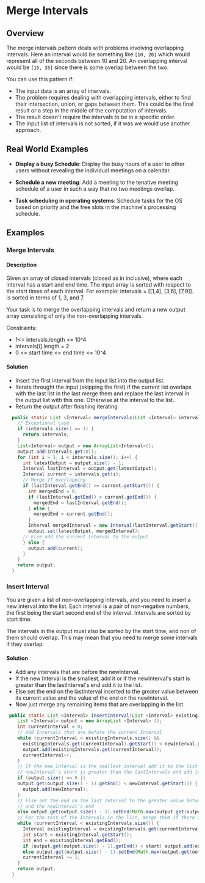 # Merge Intervals

## Overview
The merge intervals pattern deals with problems involving overlapping
intervals. Here an interval would be something like `[10, 20]` which would
represent all of the seconds between 10 and 20. An overlapping interval would
be `[15, 35]` since there is some overlap between the two. 

You can use this pattern if: 
* The input data is an array of intervals.
* The problem requires dealing with overlapping intervals, either to find their
  intersection, union, or gaps between them. This could be the final result or
  a step in the middle of the computation of intervals. 
* The result doesn't require the intervals to be in a specific order.
* The input list of intervals is not sorted, if it was we would use another
  approach. 

## Real World Examples
* **Display a busy Schedule**: Display the busy hours of a user to other users
  without revealing the individual meetings on a calendar. 

* **Schedule a new meeting**: Add a meeting to the tenative meeting schedule of
  a user in such a way that no two meetings overlap. 

* **Task scheduling in operating systems**: Schedule tasks for the OS based on
  priority and the free slots in the machine's processing schedule. 

## Examples

### Merge Intervals

#### Description
Given an array of closed intervals (closed as in inclusive), where each
interval has a start and end time. The input array is sorted with respect to
the start times of each interval. For example: intervals = [[1,4], [3,6],
[7,9]]. is sorted in terms of 1, 3, and 7. 

Your task is to merge the overlapping intervals and return a new output array
consisting of only the non-overlapping intervals. 

Constraints: 
* 1<= intervals.length <= 10^4
* intervals[i].length = 2
* 0 <= start time <= end time <= 10^4

#### Solution
* Insert the first interval from the input list into the output list. 
* Iterate throught the input (skipping the first) if the current list overlaps
  with the last list in the last merge them and replace the last interval in
  the output list with this one. Otherwise at the interval to the list. 
* Return the output after finishing iterating

```java
  public static List <Interval> mergeIntervals(List <Interval> intervals) {
    // Exceptional case
    if (intervals.size() == 1) {
      return intervals;
    }
    List<Interval> output = new ArrayList<Interval>();
    output.add(intervals.get(0));
    for (int i = 1; i < intervals.size(); i++) {
      int latestOutput = output.size() - 1;
      Interval lastInterval = output.get(latestOutput);
      Interval current = intervals.get(i);
      // Merge If overlapping
      if (lastInterval.getEnd() >= current.getStart()) {
        int mergedEnd = 0;
        if (lastInterval.getEnd() > current.getEnd()) {
          mergedEnd = lastInterval.getEnd();
        } else {
          mergedEnd = current.getEnd();
        }
        Interval mergedInterval = new Interval(lastInterval.getStart(), mergedEnd);
        output.set(latestOutput, mergedInterval);
      // Else add the current Interval to the output
      } else {
        output.add(current);
      }
    }
    return output;
  }
```
### Insert Interval
You are given a list of non-overlapping intervals, and you need to insert a new
interval into the list. Each interval is a pair of non-negative numbers, the
first being the start second end of the interval. Intervals are sorted by start
time.

The intervals in the output must also be sorted by the start time, and non of
them should overlap. This may mean that you need to merge some intervals if
they overlap.

#### Solution

* Add any intervals that are before the newInterval.
* If the new Interval is the smallest, add it or if the newInterval's start
  is greater than the lastInterval's end add it to the list. 
* Else set the end on the lastInterval inserted to the greater value between
  its current value and the value of the end on the newInterval. 
* Now just merge any remaining items that are overlapping in the list.


```java
 public static List <Interval> insertInterval(List <Interval> existingIntervals, Interval newInterval) {
    List <Interval> output = new ArrayList <Interval> ();
    int currentInterval = 0;
    // Add Intervals that are before the current Interval
    while (currentInterval < existingIntervals.size() && 
      existingIntervals.get(currentInterval).getStart() < newInterval.getStart()) {
      output.add(existingIntervals.get(currentInterval));
      currentInterval++;
    }
    // If the new Interval is the smallest interval add it to the list or if the 
    // newInterval's start is greater than the lastIntervals end add it to the list
    if (output.size() == 0 || 
    output.get(output.size() - 1).getEnd() < newInterval.getStart()) {
      output.add(newInterval);
    }
    // Else set the end on the last Interval to the greater value between the lastAdded's End
    // and the newInterval's end
    else output.get(output.size() - 1).setEnd(Math.max(output.get(output.size() - 1).getEnd(), newInterval.getEnd()));
    // For the rest of the Intervals in the list, merge them if there is an overlap
    while (currentInterval < existingIntervals.size()) {
      Interval existingInterval = existingIntervals.get(currentInterval);
      int start = existingInterval.getStart();
      int end = existingInterval.getEnd();
      if (output.get(output.size() - 1).getEnd() < start) output.add(existingInterval);
      else output.get(output.size() - 1).setEnd(Math.max(output.get(output.size() - 1).getEnd(), end));
      currentInterval += 1;
    }
    return output;
  }
```


